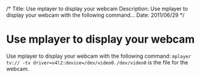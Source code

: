 /*
Title: Use mplayer to display your webcam
Description: Use mplayer to display your webcam with the following command...
Date: 2011/06/29
*/

# Use mplayer to display your webcam

Use mplayer to display your webcam with the following command: `mplayer tv:// -tv driver=v4l2:device=/dev/video0`. `/dev/video0` is the file for the webcam.


